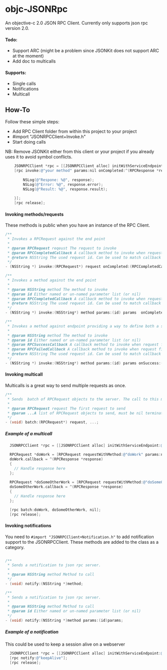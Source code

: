 objc-JSONRpc
============

An objective-c 2.0 JSON RPC Client. Currently only supports json rpc version 2.0.

#### Todo:
* Support ARC (might be a problem since JSONKit does not support ARC at the moment)
* Add doc to multicalls

#### Supports:
* Single calls
* Notifications
* Multicall

How-To
-------------------------

Follow these simple steps:

* Add RPC Client folder from within this project to your project
* #import "JSONRPCClient+Invoke.h"
* Start doing calls
 
NB: Remove JSONKit either from this client or your project if you already uses it to avoid symbol conflicts.

```objective-c
    JSONRPCClient *rpc = [[JSONRPCClient alloc] initWithServiceEndpoint:@"... URL to your endpoint"];
    [rpc invoke:@"your method" params:nil onCompleted:^(RPCResponse *response) {
        
        NSLog(@"Respone: %@", response);
        NSLog(@"Error: %@", response.error);
        NSLog(@"Result: %@", response.result);
        
    }];
    [rpc release];
```

#### Invoking methods/requests

These methods is public when you have an instance of the RPC Client.

```objective-c
/**
 * Invokes a RPCRequest against the end point
 *
 * @param RPCRequest reqeust The request to invoke
 * @param RPCCompletedCallback A callback method to invoke when request is done (or any error accours)
 * @return NSString The used request id. Can be used to match callback's if neccesary
 */
- (NSString *) invoke:(RPCRequest*) request onCompleted:(RPCCompletedCallback)callback;

/**
 * Invokes a method against the end point
 *
 * @param NSString method The method to invoke
 * @param id Either named or un-named parameter list (or nil)
 * @param RPCCompletedCallback A callback method to invoke when request is done (or any error accours)
 * @return NSString The used request id. Can be used to match callback's if neccesary
 */
- (NSString *) invoke:(NSString*) method params:(id) params  onCompleted:(RPCCompletedCallback)callback;

/**
 * Invokes a method against endpoint providing a way to define both a success callback and a failure callback.
 *
 * @param NSString method The method to invoke
 * @param id Either named or un-named parameter list (or nil)
 * @param RPCSuccessCallback A callback method to invoke when request finishes successfull
 * @param RPCFailedCallback A callback method to invoke when request finishes with an error
 * @return NSString The used request id. Can be used to match callback's if neccesary
 */
- (NSString *) invoke:(NSString*) method params:(id) params onSuccess:(RPCSuccessCallback)successCallback onFailure:(RPCFailedCallback)failedCallback;

```

#### Invoking multicall

Multicalls is a great way to send multiple requests as once. 

````objective-c
/**
 * Sends  batch of RPCRequest objects to the server. The call to this method must be nil terminated.
 * 
 * @param RPCRequest request The first request to send
 * @param ...A list of RPCRequest objects to send, must be nil terminated
 */
- (void) batch:(RPCRequest*) request, ...;
````

##### Example of a multicall

````objective-c
  JSONRPCClient *rpc = [[JSONRPCClient alloc] initWithServiceEndpoint:@"..."];

  RPCRequest *doWork = [RPCRequest requestWithMethod:@"doWork" params:nil];
  doWork.callback = ^(RPCResponse *response)
  {
    // Handle response here
  };
  
  RPCRequest *doSomeOtherWork = [RPCRequest requestWithMethod:@"doSomeOtherWork" params:nil];
  doSomeOtherWork.callback = ^(RPCResponse *response)
  {
    // Handle response here
  };

  [rpc batch:doWork, doSomeOtherWork, nil];
  [rpc release];
````

#### Invoking notifications

You need to ````#import "JSONRPCClient+Notification.h"```` to add notification support to the JSONRPCClient. These methods are added to the class as a category.

````objective-c

/**
 * Sends a notification to json rpc server.
 *
 * @param NSString method Method to call
 */
- (void) notify:(NSString *)method;

/**
 * Sends a notification to json rpc server.
 *
 * @param NSString method Method to call
 * @param id Either named or un-named parameter list (or nil)
 */
- (void) notify:(NSString *)method params:(id)params;
````

##### Example of a notification

This could be used to keep a session alive on a webserver

````objective-c
  JSONRPCClient *rpc = [[JSONRPCClient alloc] initWithServiceEndpoint:@"..."];
  [rpc notify:@"keepAlive"];
  [rpc release];
````
